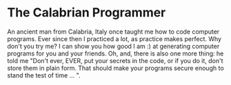 # The Calabrian Programmer
An ancient man from Calabria, Italy once taught me how to code computer programs. Ever since then I practiced a lot, as practice makes perfect. Why don't you try me? I can show you how good I am :) at generating computer programs for you and your friends. Oh, and, there is also one more thing: he told me "Don't ever, EVER, put your secrets in the code, or if you do it, don't store them in plain form. That should make your programs secure enough to stand the test of time ... ". 
